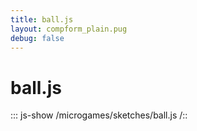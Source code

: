 ```yaml
---
title: ball.js
layout: compform_plain.pug
debug: false
---
```


# ball.js

::: js-show
/microgames/sketches/ball.js
/::
